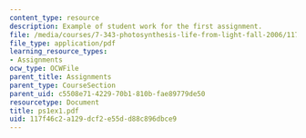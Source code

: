 ```yaml
---
content_type: resource
description: Example of student work for the first assignment.
file: /media/courses/7-343-photosynthesis-life-from-light-fall-2006/117f46c2a129dcf2e55dd88c896dbce9_ps1ex1.pdf
file_type: application/pdf
learning_resource_types:
- Assignments
ocw_type: OCWFile
parent_title: Assignments
parent_type: CourseSection
parent_uid: c5508e71-4229-70b1-810b-fae89779de50
resourcetype: Document
title: ps1ex1.pdf
uid: 117f46c2-a129-dcf2-e55d-d88c896dbce9
---
```

